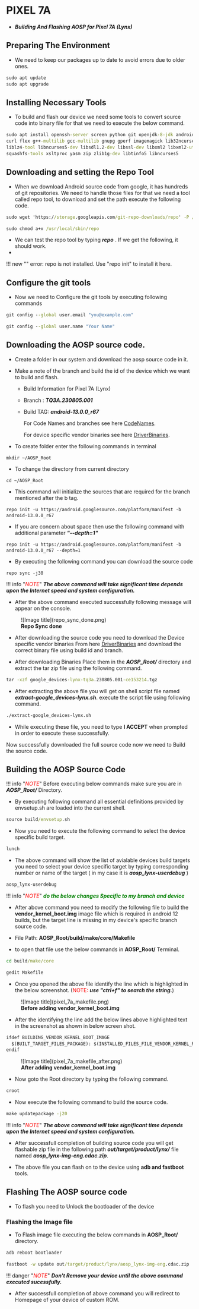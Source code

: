# PIXEL 7A

* ***Building And Flashing AOSP for Pixel 7A (Lynx)***

## Preparing The Environment

* We need to keep our packages up to date to avoid errors due to older ones.

```cmd
sudo apt update
sudo apt upgrade
```

## Installing Necessary Tools

* To build and flash our device we need some tools to convert source code into binary file for that we need to execute the below command.

```cmd
sudo apt install openssh-server screen python git openjdk-8-jdk android-tools-adb bc bison build-essential \
curl flex g++-multilib gcc-multilib gnupg gperf imagemagick lib32ncurses-dev lib32readline-dev lib32z1-dev \
liblz4-tool libncurses5-dev libsdl1.2-dev libssl-dev libxml2 libxml2-utils lzop pngcrush rsync schedtool \
squashfs-tools xsltproc yasm zip zlib1g-dev libtinfo5 libncurses5
```

## Downloading and setting the Repo Tool

* When we download Android source code from google, it has hundreds of git repositories. We need to handle those files for that we need a tool called repo tool, to download and set the path execute the following code.

```cmd
sudo wget 'https://storage.googleapis.com/git-repo-downloads/repo' -P /usr/local/sbin/
```

```cmd
sudo chmod a+x /usr/local/sbin/repo
```

*  We can test the repo tool by typing  ***repo*** . If we get the following, it should work.
*  
!!! new "" 
    error: repo is not installed.  Use "repo init" to install it here.


## Configure the git tools

* Now we need to Configure the git tools by executing following commands

```cmd
git config --global user.email "you@example.com"
```

```cmd
git config --global user.name "Your Name"
```

## Downloading the AOSP source code.

* Create a folder in our system and download the aosp source code in it.
* Make a note of the branch and build the id of the device which we want to build and flash.
  * Build Information for Pixel 7A (Lynx)
  * Branch : ***TQ3A.230805.001***
  * Build TAG: ***android-13.0.0_r67***

    For Code Names and branches see here [CodeNames](https://source.android.com/setup/start/build-numbers).

    For device specific vendor binaries see here [DriverBinaries](https://developers.google.com/android/drivers#lynxtq3a.230805.001).

*  To create folder enter the following commands in terminal
```
mkdir ~/AOSP_Root
```
*  To change the directory from current directory
```
cd ~/AOSP_Root
```
*  This command will initialize the sources that are required for the branch mentioned after the b tag.
```
repo init -u https://android.googlesource.com/platform/manifest -b android-13.0.0_r67
```
*  If you are concern about space then use the following command with additional parameter ***"--depth=1"***
```
repo init -u https://android.googlesource.com/platform/manifest -b android-13.0.0_r67 --depth=1
```
*  By executing the following command you can download the source code
```
repo sync -j30
```

<!-- <span style="color:Red">NOTE:</span> ***The above command will take significant time depends upon the Internet speed and system configuration.*** -->
!!! info "<span style="color:Red">*NOTE*</span>"
    ***The above command will take significant time depends upon the Internet speed and system configuration.***

* After the above command executed successfully following message will appear on the console.

<!-- ![](repo_sync_done.png){ align=center } -->
<figure markdown>
  ![Image title](repo_sync_done.png)
  <figcaption><b>Repo Sync done</b></figcaption>
</figure>

* After downloading the source code you need to download the Device specific vendor binaries From here [DriverBinaries](https://dl.google.com/dl/android/aosp/google_devices-lynx-tq3a.230805.001-ce153214.tgz) and download the correct binary file using build id and branch.

* After downloading Binaries Place them in the ***AOSP_Root/*** directory and extract the tar zip file using the following command.

```cmd
tar -xzf google_devices-lynx-tq3a.230805.001-ce153214.tgz
```

* After extracting the above file you will get on shell script file named ***extract-google_devices-lynx.sh***. execute the script file using following command.

```cmd
./extract-google_devices-lynx.sh
```

* While executing these file, you need to type **I ACCEPT** when prompted in order to execute these successfully.

Now successfully downloaded the full source code now we need to Build the source code.

## Building the AOSP Source Code

<!-- <span style="color:Red">NOTE:</span> ***Before executing below commands make sure you are in*** **AOSP_Root/** ***Directory.*** -->
!!! info "<span style="color:Red">*NOTE*</span>"
    Before executing below commands make sure you are in ***AOSP_Root/*** Directory.

* By executing following command all essential definitions provided by envsetup.sh are loaded into the current shell.

```cmd
source build/envsetup.sh
```

* Now you need to execute the following command to select the device specific build target.

```cmd
lunch
```

* The above command will show the list of avialable devices build targets you need to select your device specific target by typing corresponding number or name of the target ( in my case it is ***aosp_lynx-userdebug*** )

```cmd
aosp_lynx-userdebug
```

!!! info "<span style="color:Red">*NOTE*</span>"
    <span style="color:green"> ***do the below changes Specific to my branch and device***</span>
<!-- <span style="color:Red">**NOTE:**</span>  <span style="color:green"> ***do the below changes particular to my branch and device***</span> -->

<!-- * After lunch command execute the following command to build **otatools** which are required to build and package the flashable zip file.

```cmd
make otatools -j20
``` -->

* After above command you need to modify the following file to build the **vendor_kernel_boot.img** image file which is required in android 12 builds, but the target line is missing in my device's specific branch source code.

* File Path: **AOSP_Root/build/make/core/Makefile**
* to open that file use the below commands in **AOSP_Root/** Terminal.

```cmd
cd build/make/core
```

```cmd
gedit Makefile
```

* Once you opened the above file identify the line which is highlighted in the below screenshot. (<span style="color:Red">NOTE:</span> ***use "ctrl+f" to search the string.***)

<figure markdown>
  ![Image title](pixel_7a_makefile.png)
  <figcaption><b>Before adding vendor_kernel_boot.img</b></figcaption>
</figure>

<!-- ![Before adding vendor_kernel_boot.img](pixel_7a_makefile.png) -->

* After the identifying the line add the below lines above highlighted text in the screenshot as shown in below screen shot.

```cmd
ifdef BUILDING_VENDOR_KERNEL_BOOT_IMAGE
  $(BUILT_TARGET_FILES_PACKAGE): $(INSTALLED_FILES_FILE_VENDOR_KERNEL_RAMDISK)
endif
```

<figure markdown>
  ![Image title](pixel_7a_makefile_after.png)
  <figcaption><b>After adding vendor_kernel_boot.img</b></figcaption>
</figure>

<!-- ![After adding vendor_kernel_boot.img](pixel_7a_makefile_after.png) -->

* Now goto the Root directory by typing the following command.

```cmd
croot
```

* Now execute the following command to build the source code.

```cmd
make updatepackage -j20
```

!!! info "<span style="color:Red">*NOTE*</span>"
    ***The above command will take significant time depends upon the Internet speed and system configuration.***
<!-- <span style="color:Red">NOTE:</span> ***The above command will take significant time depends upon the Internet speed and system configuration.*** -->

* After successfull completion of building source code you will get flashable zip file in the following path ***out/target/product/lynx/*** file named ***aosp_lynx-img-eng.cdac.zip***.

* The above file you can flash on to the device using **adb and fastboot** tools.

## Flashing The AOSP source code

* To flash you need to Unlock the bootloader of the device

### Flashing the Image file

* To Flash image file executing the below commands in **AOSP_Root/** directory.

```cmd
adb reboot bootloader
```

```cmd
fastboot -w update out/target/product/lynx/aosp_lynx-img-eng.cdac.zip
```

!!! danger "<span style="color:Red">*NOTE*</span>"
    ***Don't Remove your device until the above command executed sucessfully.***
<!-- <span style="color:Red">NOTE:</span> ***Don't Remove your device until the above command executed sucessfully.*** -->

* After successfull completion of above command you will redirect to Homepage of your device of custom ROM.
  